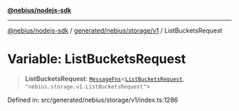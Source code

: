 [**@nebius/nodejs-sdk**](../../../../../README.md)

---

[@nebius/nodejs-sdk](../../../../../README.md) / [generated/nebius/storage/v1](../README.md) / ListBucketsRequest

# Variable: ListBucketsRequest

> **ListBucketsRequest**: [`MessageFns`](../../../../../runtime/protos/core/interfaces/MessageFns.md)\<[`ListBucketsRequest`](../interfaces/ListBucketsRequest.md), `"nebius.storage.v1.ListBucketsRequest"`\>

Defined in: src/generated/nebius/storage/v1/index.ts:1286
